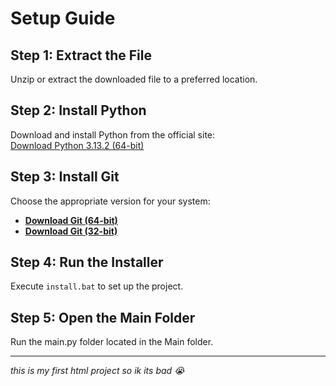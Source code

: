 # Setup Guide  

## Step 1: Extract the File  
Unzip or extract the downloaded file to a preferred location.  

## Step 2: Install Python  
Download and install Python from the official site:  
[Download Python 3.13.2 (64-bit)](https://www.python.org/ftp/python/3.13.2/python-3.13.2-amd64.exe)  

## Step 3: Install Git  
Choose the appropriate version for your system:  
- **[Download Git (64-bit)](https://github.com/git-for-windows/git/releases/download/v2.49.0.windows.1/Git-2.49.0-64-bit.exe)**  
- **[Download Git (32-bit)](https://github.com/git-for-windows/git/releases/download/v2.48.1.windows.1/Git-2.48.1-32-bit.exe)**  

## Step 4: Run the Installer  
Execute `install.bat` to set up the project.  

## Step 5: Open the Main Folder  
Run the main.py folder located in the Main folder.

---  
*this is my first html project so ik its bad 😭*   

